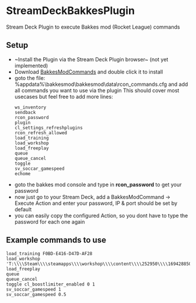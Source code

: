 # StreamDeckBakkesPlugin
Stream Deck Plugin to execute Bakkes mod (Rocket League) commands


## Setup
- ~Install the Plugin via the Stream Deck Plugin browser~ (not yet implemented)
- Download [BakkesModCommands](https://github.com/FlexXx1212/StreamDeckBakkesPlugin/blob/main/Release/de.flexniko.bakkesmodcommands.streamDeckPlugin?raw=true) and double click it to install 
- goto the file: %appdata%\bakkesmod\bakkesmod\data\rcon_commands.cfg and add all commands you want to use via the plugin
    This should cover most usecases but feel free to add more lines:
    ```
    ws_inventory
    sendback
    rcon_password
    plugin
    cl_settings_refreshplugins
    rcon_refresh_allowed
    load_training
    load_workshop
    load_freeplay
    queue
    queue_cancel
    toggle
    sv_soccar_gamespeed
    echome
    ```
- goto the bakkes mod console and type in **rcon_password** to get your password
- now just go to your Stream Deck, add a BakkesModCommand -> Execute Action and enter your password, IP & port should be set by default
- you can easily copy the configured Action, so you dont have to type the password for each one again
## Example commands to use
```
load_training F0BD-E416-D47D-AF28
load_workshop 'T:\\\\Steam\\\\steamapps\\\\workshop\\\\content\\\\252950\\\\1694288506\\\\DribbleChallenge2Overhaul.udk'
load_freeplay
queue
queue_cancel
toggle cl_boostlimiter_enabled 0 1
sv_soccar_gamespeed 1
sv_soccar_gamespeed 0.5
```
